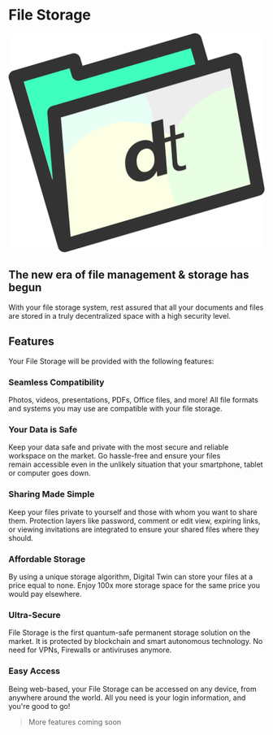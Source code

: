 # File Storage

![](img/dt_file_storage.png ":size=700x")

## The new era of file management & storage has begun 

With your file storage system, rest assured that all your documents and files are stored in a truly decentralized space with a high security level. 

## Features 

Your File Storage will be provided with the following features:

### Seamless Compatibility 

Photos, videos, presentations, PDFs, Office files, and more! All file formats and systems you may use are compatible with your file storage. 

### Your Data is Safe 

Keep your data safe and private with the most secure and reliable workspace on the market. Go hassle-free and ensure your files remain accessible even in the unlikely situation that your smartphone, tablet or computer goes down.

### Sharing Made Simple 

Keep your files private to yourself and those with whom you want to share them. Protection layers like password, comment or edit view, expiring links, or viewing invitations are integrated to ensure your shared files where they should. 

### Affordable Storage 

By using a unique storage algorithm, Digital Twin can store your files at a price equal to none. Enjoy 100x more storage space for the same price you would pay elsewhere.

### Ultra-Secure 

File Storage is the first quantum-safe permanent storage solution on the market. It is protected by blockchain and smart autonomous technology. No need for VPNs, Firewalls or antiviruses anymore. 

### Easy Access

Being web-based, your File Storage can be accessed on any device, from anywhere around the world. All you need is your login information, and you're good to go!


> More features coming soon